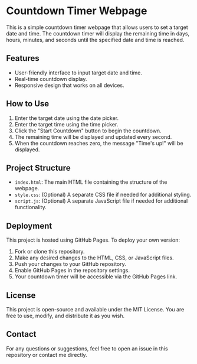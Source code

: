 # Countdown Timer Webpage

This is a simple countdown timer webpage that allows users to set a target date and time. The countdown timer will display the remaining time in days, hours, minutes, and seconds until the specified date and time is reached.

## Features

- User-friendly interface to input target date and time.
- Real-time countdown display.
- Responsive design that works on all devices.

## How to Use

1. Enter the target date using the date picker.
2. Enter the target time using the time picker.
3. Click the "Start Countdown" button to begin the countdown.
4. The remaining time will be displayed and updated every second.
5. When the countdown reaches zero, the message "Time's up!" will be displayed.

## Project Structure

- `index.html`: The main HTML file containing the structure of the webpage.
- `style.css`: (Optional) A separate CSS file if needed for additional styling.
- `script.js`: (Optional) A separate JavaScript file if needed for additional functionality.

## Deployment

This project is hosted using GitHub Pages. To deploy your own version:

1. Fork or clone this repository.
2. Make any desired changes to the HTML, CSS, or JavaScript files.
3. Push your changes to your GitHub repository.
4. Enable GitHub Pages in the repository settings.
5. Your countdown timer will be accessible via the GitHub Pages link.

## License

This project is open-source and available under the MIT License. You are free to use, modify, and distribute it as you wish.

## Contact

For any questions or suggestions, feel free to open an issue in this repository or contact me directly.
